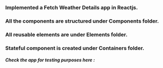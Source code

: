 ### Implemented a Fetch Weather Details app in Reactjs.
### All the components are structured under Components folder.
### All reusable elements are under Elements folder.
### Stateful component is created under Containers folder.

##### Check the app for testing purposes here : 
